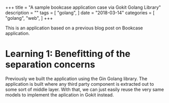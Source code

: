+++
title = "A sample bookcase application case via Gokit Golang Library"
description = ""
tags = [
    "golang",
]
date = "2018-03-14"
categories = [
    "golang",
    "web",
]
+++

This is an application based on a previous blog post on Bookcase application.

# Learning 1: Benefitting of the separation concerns

Previously we built the application using the Gin Golang library. The application is built where any third party component is extracted out to some sort of middle layer. With that, we can just easily reuse the very same models to implement the aplication in Gokit instead.

# 

